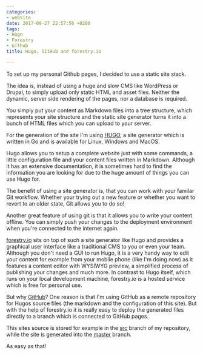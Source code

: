 ```yaml
---
categories:
- website
date: 2017-09-27 22:57:56 +0200
tags:
- Hugo
- Forestry
- Github
title: Hugo, GitHub and forestry.io

---
```

To set up my personal Github pages, I decided to use a static site stack.

The idea is, instead of using a huge and slow CMS like WordPress or Drupal, to simply upload only static HTML and asset files. Neither the dynamic, server side rendering of the pages, nor a database is required.

You simply put your content as Markdown files into a tree structure, which represents your site structure and the static site generator turns it into a bunch of HTML files which you can upload to your server.

For the generation of the site I'm using [HUGO](https://gohugo.io), a site generator which is written in Go and is available for Linux, Windows and MacOS.

Hugo allows you to setup a complete website just with some commands, a little configuration file and your content files written in Markdown. Although it has an extensive documentation, it is sometimes hard to find the information you are looking for due to the huge amount of things you can use Hugo for.

The benefit of using a site generator is, that you can work with your familar Git workflow. Whether your trying out a new feature or whether you want to revert to an older state, Git allows you to do so!

Another great feature of using git is that it allows you to write your content offline. You can simply push your changes to the deployment environment when you're connected to the internet again.

[forestry.io](https://forestry.io) sits on top of such a site generator like Hugo and provides a graphical user interface like a traditional CMS to you or even your team. Although you don't need a GUI to run Hugo, it is a very handy way to edit your content for example from your mobile phone (like I'm doing now) as it features a content editor with WYSIWYG preview, a simplified process of publishing your changes and much more. In contrast to Hugo itself, which runs on your local development machine, forestry.io is a hosted service which is free for personal use.

But why [GitHub](https://github.com)? One reason is that I'm using GitHub as a remote repository for Hugos source files (the markdown and the configuration of this site). But with the help of forestry.io it is really easy to deploy the generated files directly to a branch which is connected to GitHub pages.

This sites source is stored for example in the [src](https://github.com/dubst3pp4/dubst3pp4.github.io/tree/src?files=1) branch of my repository, while the site is generated into the [master](https://github.com/dubst3pp4/dubst3pp4.github.io/tree/master?files=1) branch.

As easy as that!